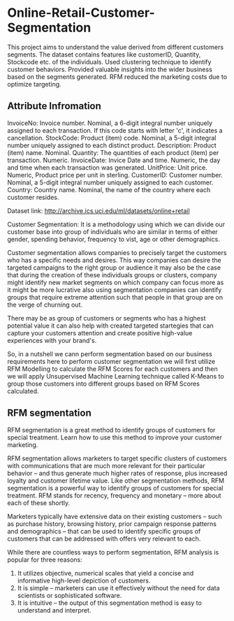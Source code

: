 # Online-Retail-Customer-Segmentation

This project aims to understand the value derived from different customers segments. The dataset contains features like customerID, Quantity, Stockcode etc. of
the individuals. Used clustering technique to identify customer behaviors. Provided valuable insights into the wider business based on the segments generated. RFM reduced the marketing costs due to optimize targeting.

## Attribute Infromation

InvoiceNo: Invoice number. Nominal, a 6-digit integral number uniquely assigned to each transaction. If this code starts with letter 'c', it indicates a cancellation.
StockCode: Product (item) code. Nominal, a 5-digit integral number uniquely assigned to each distinct product.
Description: Product (item) name. Nominal.
Quantity: The quantities of each product (item) per transaction. Numeric.
InvoiceDate: Invice Date and time. Numeric, the day and time when each transaction was generated.
UnitPrice: Unit price. Numeric, Product price per unit in sterling.
CustomerID: Customer number. Nominal, a 5-digit integral number uniquely assigned to each customer.
Country: Country name. Nominal, the name of the country where each customer resides.

Dataset link: http://archive.ics.uci.edu/ml/datasets/online+retail


Customer Segmentation: It is a methodology using which we can divide our customer base into group of individuals who are similar in terms of either gender, spending behavior, 
frequency to vist, age or other demographics.

Customer segmentation allows companies to precisely target the customers who has a specific needs and desires. This way companies can desire the targeted campaigns to the right group or audience it may also be the case that during the creation of these individuals groups or clusters, company might identify new market segments on which company can focus more as it might be more lucrative also using segmentation companies can identify groups that require extreme attention such that people in that group are on the verge of churning out. 

There may be as group of customers or segments who has a highest potential value it can also help with created targeted startegies that can capture your customers attention and create positive high-value experiences with your brand's. 

So, in a nutshell we cann perform segmentation based on our business requirements here to perform customer segmentation we will first utilize RFM Modelling to calculate the RFM Scores for each customers and then we will apply Unsupervised Machine Learning technique called K-Means to group those customers into different groups based on RFM Scores calculated. 

## RFM segmentation

RFM segmentation is a great method to identify groups of customers for special treatment. Learn how to use this method to improve your customer marketing.

RFM segmentation allows marketers to target specific clusters of customers with communications that are much more relevant for their particular behavior – and thus generate much higher rates of response, plus increased loyalty and customer lifetime value. Like other segmentation methods, RFM segmentation is a powerful way to identify groups of customers for special treatment. RFM stands for recency, frequency and monetary – more about each of these shortly.

Marketers typically have extensive data on their existing customers – such as purchase history, browsing history, prior campaign response patterns and demographics – that can be used to identify specific groups of customers that can be addressed with offers very relevant to each.

While there are countless ways to perform segmentation, RFM analysis is popular for three reasons:

1) It utilizes objective, numerical scales that yield a concise and informative high-level depiction of customers.
2) It is simple – marketers can use it effectively without the need for data scientists or sophisticated software.
3) It is intuitive – the output of this segmentation method is easy to understand and interpret.
